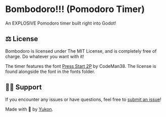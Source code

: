 # Bombodoro!!! (Pomodoro Timer)

An EXPLOSIVE Pomodoro timer built right into Godot!

## ⚖️ License

Bombodoro is licensed under The MIT License, and is completely free of charge. Do whatever you want with it!

The timer features the font [Press Start 2P](https://fonts.google.com/specimen/Press+Start+2P/about) by CodeMan38. The license is found alongside the font in the fonts folder.

## 🙋‍♀️ Support

If you encounter any issues or have questions, feel free to [submit an issue](https://github.com/yukonmakesgames/bombodoro/issues)!



Made with 💖 by [Yukon](https://yukonmakes.games).

